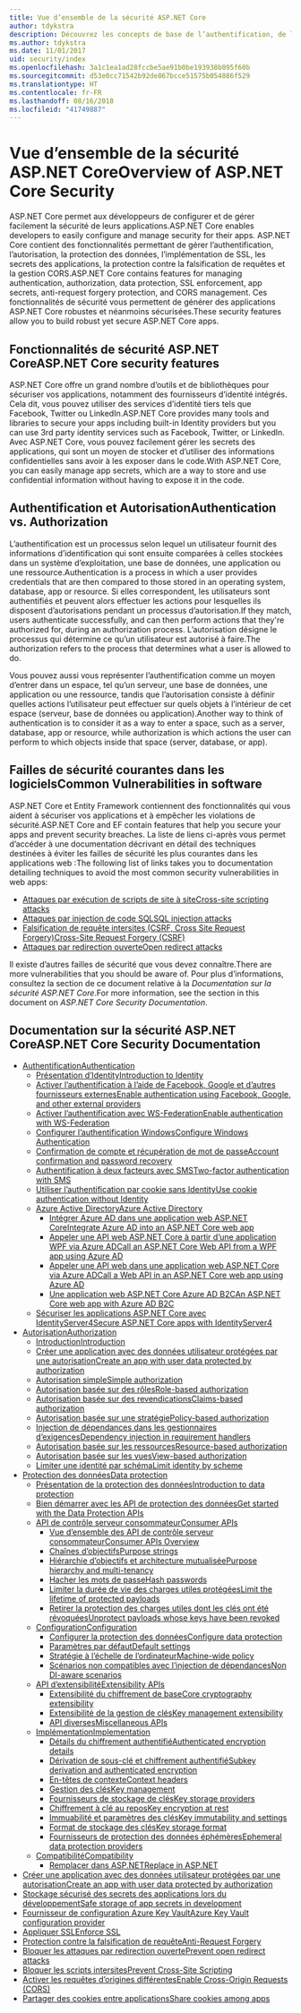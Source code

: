 ```yaml
---
title: Vue d’ensemble de la sécurité ASP.NET Core
author: tdykstra
description: Découvrez les concepts de base de l’authentification, de l’autorisation et de la sécurité dans ASP.NET Core.
ms.author: tdykstra
ms.date: 11/01/2017
uid: security/index
ms.openlocfilehash: 3a1c1ea1ad28fccbe5ae91b0be193938b095f60b
ms.sourcegitcommit: d53e0cc71542b92de867bcce51575b054886f529
ms.translationtype: HT
ms.contentlocale: fr-FR
ms.lasthandoff: 08/16/2018
ms.locfileid: "41749887"
---
```

# <a name="overview-of-aspnet-core-security"></a><span data-ttu-id="c5692-103">Vue d’ensemble de la sécurité ASP.NET Core</span><span class="sxs-lookup"><span data-stu-id="c5692-103">Overview of ASP.NET Core Security</span></span>

<span data-ttu-id="c5692-104">ASP.NET Core permet aux développeurs de configurer et de gérer facilement la sécurité de leurs applications.</span><span class="sxs-lookup"><span data-stu-id="c5692-104">ASP.NET Core enables developers to easily configure and manage security for their apps.</span></span> <span data-ttu-id="c5692-105">ASP.NET Core contient des fonctionnalités permettant de gérer l’authentification, l’autorisation, la protection des données, l’implémentation de SSL, les secrets des applications, la protection contre la falsification de requêtes et la gestion CORS.</span><span class="sxs-lookup"><span data-stu-id="c5692-105">ASP.NET Core contains features for managing authentication, authorization, data protection, SSL enforcement, app secrets, anti-request forgery protection, and CORS management.</span></span> <span data-ttu-id="c5692-106">Ces fonctionnalités de sécurité vous permettent de générer des applications ASP.NET Core robustes et néanmoins sécurisées.</span><span class="sxs-lookup"><span data-stu-id="c5692-106">These security features allow you to build robust yet secure ASP.NET Core apps.</span></span>

## <a name="aspnet-core-security-features"></a><span data-ttu-id="c5692-107">Fonctionnalités de sécurité ASP.NET Core</span><span class="sxs-lookup"><span data-stu-id="c5692-107">ASP.NET Core security features</span></span>

<span data-ttu-id="c5692-108">ASP.NET Core offre un grand nombre d’outils et de bibliothèques pour sécuriser vos applications, notamment des fournisseurs d’identité intégrés. Cela dit, vous pouvez utiliser des services d’identité tiers tels que Facebook, Twitter ou LinkedIn.</span><span class="sxs-lookup"><span data-stu-id="c5692-108">ASP.NET Core provides many tools and libraries to secure your apps including built-in Identity providers but you can use 3rd party identity services such as Facebook, Twitter, or LinkedIn.</span></span> <span data-ttu-id="c5692-109">Avec ASP.NET Core, vous pouvez facilement gérer les secrets des applications, qui sont un moyen de stocker et d’utiliser des informations confidentielles sans avoir à les exposer dans le code.</span><span class="sxs-lookup"><span data-stu-id="c5692-109">With ASP.NET Core, you can easily manage app secrets, which are a way to store and use confidential information without having to expose it in the code.</span></span>

## <a name="authentication-vs-authorization"></a><span data-ttu-id="c5692-110">Authentification et Autorisation</span><span class="sxs-lookup"><span data-stu-id="c5692-110">Authentication vs. Authorization</span></span>

<span data-ttu-id="c5692-111">L’authentification est un processus selon lequel un utilisateur fournit des informations d’identification qui sont ensuite comparées à celles stockées dans un système d’exploitation, une base de données, une application ou une ressource.</span><span class="sxs-lookup"><span data-stu-id="c5692-111">Authentication is a process in which a user provides credentials that are then compared to those stored in an operating system, database, app or resource.</span></span> <span data-ttu-id="c5692-112">Si elles correspondent, les utilisateurs sont authentifiés et peuvent alors effectuer les actions pour lesquelles ils disposent d’autorisations pendant un processus d’autorisation.</span><span class="sxs-lookup"><span data-stu-id="c5692-112">If they match, users authenticate successfully, and can then perform actions that they're authorized for, during an authorization process.</span></span> <span data-ttu-id="c5692-113">L’autorisation désigne le processus qui détermine ce qu’un utilisateur est autorisé à faire.</span><span class="sxs-lookup"><span data-stu-id="c5692-113">The authorization refers to the process that determines what a user is allowed to do.</span></span>

<span data-ttu-id="c5692-114">Vous pouvez aussi vous représenter l’authentification comme un moyen d’entrer dans un espace, tel qu’un serveur, une base de données, une application ou une ressource, tandis que l’autorisation consiste à définir quelles actions l’utilisateur peut effectuer sur quels objets à l’intérieur de cet espace (serveur, base de données ou application).</span><span class="sxs-lookup"><span data-stu-id="c5692-114">Another way to think of authentication is to consider it as a way to enter a space, such as a server, database, app or resource, while authorization is which actions the user can perform to which objects inside that space (server, database, or app).</span></span>

## <a name="common-vulnerabilities-in-software"></a><span data-ttu-id="c5692-115">Failles de sécurité courantes dans les logiciels</span><span class="sxs-lookup"><span data-stu-id="c5692-115">Common Vulnerabilities in software</span></span>

<span data-ttu-id="c5692-116">ASP.NET Core et Entity Framework contiennent des fonctionnalités qui vous aident à sécuriser vos applications et à empêcher les violations de sécurité.</span><span class="sxs-lookup"><span data-stu-id="c5692-116">ASP.NET Core and EF contain features that help you secure your apps and prevent security breaches.</span></span> <span data-ttu-id="c5692-117">La liste de liens ci-après vous permet d’accéder à une documentation décrivant en détail des techniques destinées à éviter les failles de sécurité les plus courantes dans les applications web :</span><span class="sxs-lookup"><span data-stu-id="c5692-117">The following list of links takes you to documentation detailing techniques to avoid the most common security vulnerabilities in web apps:</span></span>

* [<span data-ttu-id="c5692-118">Attaques par exécution de scripts de site à site</span><span class="sxs-lookup"><span data-stu-id="c5692-118">Cross-site scripting attacks</span></span>](xref:security/cross-site-scripting)
* [<span data-ttu-id="c5692-119">Attaques par injection de code SQL</span><span class="sxs-lookup"><span data-stu-id="c5692-119">SQL injection attacks</span></span>](https://docs.microsoft.com/ef/core/querying/raw-sql)
* [<span data-ttu-id="c5692-120">Falsification de requête intersites (CSRF, Cross Site Request Forgery)</span><span class="sxs-lookup"><span data-stu-id="c5692-120">Cross-Site Request Forgery (CSRF)</span></span>](xref:security/anti-request-forgery)
* [<span data-ttu-id="c5692-121">Attaques par redirection ouverte</span><span class="sxs-lookup"><span data-stu-id="c5692-121">Open redirect attacks</span></span>](xref:security/preventing-open-redirects)

<span data-ttu-id="c5692-122">Il existe d’autres failles de sécurité que vous devez connaître.</span><span class="sxs-lookup"><span data-stu-id="c5692-122">There are more vulnerabilities that you should be aware of.</span></span> <span data-ttu-id="c5692-123">Pour plus d’informations, consultez la section de ce document relative à la *Documentation sur la sécurité ASP.NET Core*.</span><span class="sxs-lookup"><span data-stu-id="c5692-123">For more information, see the section in this document on *ASP.NET Core Security Documentation*.</span></span>

## <a name="aspnet-core-security-documentation"></a><span data-ttu-id="c5692-124">Documentation sur la sécurité ASP.NET Core</span><span class="sxs-lookup"><span data-stu-id="c5692-124">ASP.NET Core Security Documentation</span></span>

*   [<span data-ttu-id="c5692-125">Authentification</span><span class="sxs-lookup"><span data-stu-id="c5692-125">Authentication</span></span>](xref:security/authentication/index)
    *   [<span data-ttu-id="c5692-126">Présentation d’Identity</span><span class="sxs-lookup"><span data-stu-id="c5692-126">Introduction to Identity</span></span>](xref:security/authentication/identity)
    *   [<span data-ttu-id="c5692-127">Activer l’authentification à l’aide de Facebook, Google et d’autres fournisseurs externes</span><span class="sxs-lookup"><span data-stu-id="c5692-127">Enable authentication using Facebook, Google, and other external providers</span></span>](xref:security/authentication/social/index)
    *   [<span data-ttu-id="c5692-128">Activer l’authentification avec WS-Federation</span><span class="sxs-lookup"><span data-stu-id="c5692-128">Enable authentication with WS-Federation</span></span>](xref:security/authentication/ws-federation)
    * [<span data-ttu-id="c5692-129">Configurer l’authentification Windows</span><span class="sxs-lookup"><span data-stu-id="c5692-129">Configure Windows Authentication</span></span>](xref:security/authentication/windowsauth)
    *   [<span data-ttu-id="c5692-130">Confirmation de compte et récupération de mot de passe</span><span class="sxs-lookup"><span data-stu-id="c5692-130">Account confirmation and password recovery</span></span>](xref:security/authentication/accconfirm)
    *   [<span data-ttu-id="c5692-131">Authentification à deux facteurs avec SMS</span><span class="sxs-lookup"><span data-stu-id="c5692-131">Two-factor authentication with SMS</span></span>](xref:security/authentication/2fa)
    *   [<span data-ttu-id="c5692-132">Utiliser l’authentification par cookie sans Identity</span><span class="sxs-lookup"><span data-stu-id="c5692-132">Use cookie authentication without Identity</span></span>](xref:security/authentication/cookie)
    *   [<span data-ttu-id="c5692-133">Azure Active Directory</span><span class="sxs-lookup"><span data-stu-id="c5692-133">Azure Active Directory</span></span>](xref:security/authentication/azure-active-directory/index)
        *   [<span data-ttu-id="c5692-134">Intégrer Azure AD dans une application web ASP.NET Core</span><span class="sxs-lookup"><span data-stu-id="c5692-134">Integrate Azure AD into an ASP.NET Core web app</span></span>](https://azure.microsoft.com/documentation/samples/active-directory-dotnet-webapp-openidconnect-aspnetcore/)
        *   [<span data-ttu-id="c5692-135">Appeler une API web ASP.NET Core à partir d’une application WPF via Azure AD</span><span class="sxs-lookup"><span data-stu-id="c5692-135">Call an ASP.NET Core Web API from a WPF app using Azure AD</span></span>](https://azure.microsoft.com/documentation/samples/active-directory-dotnet-native-aspnetcore/)
        *   [<span data-ttu-id="c5692-136">Appeler une API web dans une application web ASP.NET Core via Azure AD</span><span class="sxs-lookup"><span data-stu-id="c5692-136">Call a Web API in an ASP.NET Core web app using Azure AD</span></span>](https://azure.microsoft.com/documentation/samples/active-directory-dotnet-webapp-webapi-openidconnect-aspnetcore/)
        *   [<span data-ttu-id="c5692-137">Une application web ASP.NET Core Azure AD B2C</span><span class="sxs-lookup"><span data-stu-id="c5692-137">An ASP.NET Core web app with Azure AD B2C</span></span>](https://azure.microsoft.com/resources/samples/active-directory-b2c-dotnetcore-webapp/)
    *   [<span data-ttu-id="c5692-138">Sécuriser les applications ASP.NET Core avec IdentityServer4</span><span class="sxs-lookup"><span data-stu-id="c5692-138">Secure ASP.NET Core apps with IdentityServer4</span></span>](https://identityserver4.readthedocs.io)
*   [<span data-ttu-id="c5692-139">Autorisation</span><span class="sxs-lookup"><span data-stu-id="c5692-139">Authorization</span></span>](xref:security/authorization/index)
    *   [<span data-ttu-id="c5692-140">Introduction</span><span class="sxs-lookup"><span data-stu-id="c5692-140">Introduction</span></span>](xref:security/authorization/introduction)
    *   [<span data-ttu-id="c5692-141">Créer une application avec des données utilisateur protégées par une autorisation</span><span class="sxs-lookup"><span data-stu-id="c5692-141">Create an app with user data protected by authorization</span></span>](xref:security/authorization/secure-data)
    *   [<span data-ttu-id="c5692-142">Autorisation simple</span><span class="sxs-lookup"><span data-stu-id="c5692-142">Simple authorization</span></span>](xref:security/authorization/simple)
    *   [<span data-ttu-id="c5692-143">Autorisation basée sur des rôles</span><span class="sxs-lookup"><span data-stu-id="c5692-143">Role-based authorization</span></span>](xref:security/authorization/roles)
    *   [<span data-ttu-id="c5692-144">Autorisation basée sur des revendications</span><span class="sxs-lookup"><span data-stu-id="c5692-144">Claims-based authorization</span></span>](xref:security/authorization/claims)
    *   [<span data-ttu-id="c5692-145">Autorisation basée sur une stratégie</span><span class="sxs-lookup"><span data-stu-id="c5692-145">Policy-based authorization</span></span>](xref:security/authorization/policies)
    *   [<span data-ttu-id="c5692-146">Injection de dépendances dans les gestionnaires d’exigences</span><span class="sxs-lookup"><span data-stu-id="c5692-146">Dependency injection in requirement handlers</span></span>](xref:security/authorization/dependencyinjection)
    *   [<span data-ttu-id="c5692-147">Autorisation basée sur les ressources</span><span class="sxs-lookup"><span data-stu-id="c5692-147">Resource-based authorization</span></span>](xref:security/authorization/resourcebased)
    *   [<span data-ttu-id="c5692-148">Autorisation basée sur les vues</span><span class="sxs-lookup"><span data-stu-id="c5692-148">View-based authorization</span></span>](xref:security/authorization/views)
    *   [<span data-ttu-id="c5692-149">Limiter une identité par schéma</span><span class="sxs-lookup"><span data-stu-id="c5692-149">Limit identity by scheme</span></span>](xref:security/authorization/limitingidentitybyscheme)
*   [<span data-ttu-id="c5692-150">Protection des données</span><span class="sxs-lookup"><span data-stu-id="c5692-150">Data protection</span></span>](xref:security/data-protection/index)
    *   [<span data-ttu-id="c5692-151">Présentation de la protection des données</span><span class="sxs-lookup"><span data-stu-id="c5692-151">Introduction to data protection</span></span>](xref:security/data-protection/introduction)
    *   [<span data-ttu-id="c5692-152">Bien démarrer avec les API de protection des données</span><span class="sxs-lookup"><span data-stu-id="c5692-152">Get started with the Data Protection APIs</span></span>](xref:security/data-protection/using-data-protection)
    *   [<span data-ttu-id="c5692-153">API de contrôle serveur consommateur</span><span class="sxs-lookup"><span data-stu-id="c5692-153">Consumer APIs</span></span>](xref:security/data-protection/consumer-apis/index)
        *   [<span data-ttu-id="c5692-154">Vue d’ensemble des API de contrôle serveur consommateur</span><span class="sxs-lookup"><span data-stu-id="c5692-154">Consumer APIs Overview</span></span>](xref:security/data-protection/consumer-apis/overview)
        *   [<span data-ttu-id="c5692-155">Chaînes d’objectifs</span><span class="sxs-lookup"><span data-stu-id="c5692-155">Purpose strings</span></span>](xref:security/data-protection/consumer-apis/purpose-strings)
        *   [<span data-ttu-id="c5692-156">Hiérarchie d’objectifs et architecture mutualisée</span><span class="sxs-lookup"><span data-stu-id="c5692-156">Purpose hierarchy and multi-tenancy</span></span>](xref:security/data-protection/consumer-apis/purpose-strings-multitenancy)
        *   [<span data-ttu-id="c5692-157">Hacher les mots de passe</span><span class="sxs-lookup"><span data-stu-id="c5692-157">Hash passwords</span></span>](xref:security/data-protection/consumer-apis/password-hashing)
        *   [<span data-ttu-id="c5692-158">Limiter la durée de vie des charges utiles protégées</span><span class="sxs-lookup"><span data-stu-id="c5692-158">Limit the lifetime of protected payloads</span></span>](xref:security/data-protection/consumer-apis/limited-lifetime-payloads)
        *   [<span data-ttu-id="c5692-159">Retirer la protection des charges utiles dont les clés ont été révoquées</span><span class="sxs-lookup"><span data-stu-id="c5692-159">Unprotect payloads whose keys have been revoked</span></span>](xref:security/data-protection/consumer-apis/dangerous-unprotect)
    *   [<span data-ttu-id="c5692-160">Configuration</span><span class="sxs-lookup"><span data-stu-id="c5692-160">Configuration</span></span>](xref:security/data-protection/configuration/index)
        *   [<span data-ttu-id="c5692-161">Configurer la protection des données</span><span class="sxs-lookup"><span data-stu-id="c5692-161">Configure data protection</span></span>](xref:security/data-protection/configuration/overview)
        *   [<span data-ttu-id="c5692-162">Paramètres par défaut</span><span class="sxs-lookup"><span data-stu-id="c5692-162">Default settings</span></span>](xref:security/data-protection/configuration/default-settings)
        *   [<span data-ttu-id="c5692-163">Stratégie à l’échelle de l’ordinateur</span><span class="sxs-lookup"><span data-stu-id="c5692-163">Machine-wide policy</span></span>](xref:security/data-protection/configuration/machine-wide-policy)
        *   [<span data-ttu-id="c5692-164">Scénarios non compatibles avec l’injection de dépendances</span><span class="sxs-lookup"><span data-stu-id="c5692-164">Non DI-aware scenarios</span></span>](xref:security/data-protection/configuration/non-di-scenarios)
    *   [<span data-ttu-id="c5692-165">API d’extensibilité</span><span class="sxs-lookup"><span data-stu-id="c5692-165">Extensibility APIs</span></span>](xref:security/data-protection/extensibility/index)
        *   [<span data-ttu-id="c5692-166">Extensibilité du chiffrement de base</span><span class="sxs-lookup"><span data-stu-id="c5692-166">Core cryptography extensibility</span></span>](xref:security/data-protection/extensibility/core-crypto)
        *   [<span data-ttu-id="c5692-167">Extensibilité de la gestion de clés</span><span class="sxs-lookup"><span data-stu-id="c5692-167">Key management extensibility</span></span>](xref:security/data-protection/extensibility/key-management)
        *   [<span data-ttu-id="c5692-168">API diverses</span><span class="sxs-lookup"><span data-stu-id="c5692-168">Miscellaneous APIs</span></span>](xref:security/data-protection/extensibility/misc-apis)
    *   [<span data-ttu-id="c5692-169">Implémentation</span><span class="sxs-lookup"><span data-stu-id="c5692-169">Implementation</span></span>](xref:security/data-protection/implementation/index)
        *   [<span data-ttu-id="c5692-170">Détails du chiffrement authentifié</span><span class="sxs-lookup"><span data-stu-id="c5692-170">Authenticated encryption details</span></span>](xref:security/data-protection/implementation/authenticated-encryption-details)
        *   [<span data-ttu-id="c5692-171">Dérivation de sous-clé et chiffrement authentifié</span><span class="sxs-lookup"><span data-stu-id="c5692-171">Subkey derivation and authenticated encryption</span></span>](xref:security/data-protection/implementation/subkeyderivation)
        *   [<span data-ttu-id="c5692-172">En-têtes de contexte</span><span class="sxs-lookup"><span data-stu-id="c5692-172">Context headers</span></span>](xref:security/data-protection/implementation/context-headers)
        *   [<span data-ttu-id="c5692-173">Gestion des clés</span><span class="sxs-lookup"><span data-stu-id="c5692-173">Key management</span></span>](xref:security/data-protection/implementation/key-management)
        *   [<span data-ttu-id="c5692-174">Fournisseurs de stockage de clés</span><span class="sxs-lookup"><span data-stu-id="c5692-174">Key storage providers</span></span>](xref:security/data-protection/implementation/key-storage-providers)
        *   [<span data-ttu-id="c5692-175">Chiffrement à clé au repos</span><span class="sxs-lookup"><span data-stu-id="c5692-175">Key encryption at rest</span></span>](xref:security/data-protection/implementation/key-encryption-at-rest)
        *   [<span data-ttu-id="c5692-176">Immuabilité et paramètres des clés</span><span class="sxs-lookup"><span data-stu-id="c5692-176">Key immutability and settings</span></span>](xref:security/data-protection/implementation/key-immutability)
        *   [<span data-ttu-id="c5692-177">Format de stockage des clés</span><span class="sxs-lookup"><span data-stu-id="c5692-177">Key storage format</span></span>](xref:security/data-protection/implementation/key-storage-format)
        *   [<span data-ttu-id="c5692-178">Fournisseurs de protection des données éphémères</span><span class="sxs-lookup"><span data-stu-id="c5692-178">Ephemeral data protection providers</span></span>](xref:security/data-protection/implementation/key-storage-ephemeral)
    *   [<span data-ttu-id="c5692-179">Compatibilité</span><span class="sxs-lookup"><span data-stu-id="c5692-179">Compatibility</span></span>](xref:security/data-protection/compatibility/index)
        *   [<span data-ttu-id="c5692-180">Remplacer <machineKey> dans ASP.NET</span><span class="sxs-lookup"><span data-stu-id="c5692-180">Replace <machineKey> in ASP.NET</span></span>](xref:security/data-protection/compatibility/replacing-machinekey)
*   [<span data-ttu-id="c5692-181">Créer une application avec des données utilisateur protégées par une autorisation</span><span class="sxs-lookup"><span data-stu-id="c5692-181">Create an app with user data protected by authorization</span></span>](xref:security/authorization/secure-data)
*   [<span data-ttu-id="c5692-182">Stockage sécurisé des secrets des applications lors du développement</span><span class="sxs-lookup"><span data-stu-id="c5692-182">Safe storage of app secrets in development</span></span>](xref:security/app-secrets)
*   [<span data-ttu-id="c5692-183">Fournisseur de configuration Azure Key Vault</span><span class="sxs-lookup"><span data-stu-id="c5692-183">Azure Key Vault configuration provider</span></span>](xref:security/key-vault-configuration)
*   [<span data-ttu-id="c5692-184">Appliquer SSL</span><span class="sxs-lookup"><span data-stu-id="c5692-184">Enforce SSL</span></span>](xref:security/enforcing-ssl)
*   [<span data-ttu-id="c5692-185">Protection contre la falsification de requête</span><span class="sxs-lookup"><span data-stu-id="c5692-185">Anti-Request Forgery</span></span>](xref:security/anti-request-forgery)
*   [<span data-ttu-id="c5692-186">Bloquer les attaques par redirection ouverte</span><span class="sxs-lookup"><span data-stu-id="c5692-186">Prevent open redirect attacks</span></span>](xref:security/preventing-open-redirects)
*   [<span data-ttu-id="c5692-187">Bloquer les scripts intersites</span><span class="sxs-lookup"><span data-stu-id="c5692-187">Prevent Cross-Site Scripting</span></span>](xref:security/cross-site-scripting)
*   [<span data-ttu-id="c5692-188">Activer les requêtes d’origines différentes</span><span class="sxs-lookup"><span data-stu-id="c5692-188">Enable Cross-Origin Requests (CORS)</span></span>](xref:security/cors)
*   [<span data-ttu-id="c5692-189">Partager des cookies entre applications</span><span class="sxs-lookup"><span data-stu-id="c5692-189">Share cookies among apps</span></span>](xref:security/cookie-sharing)
